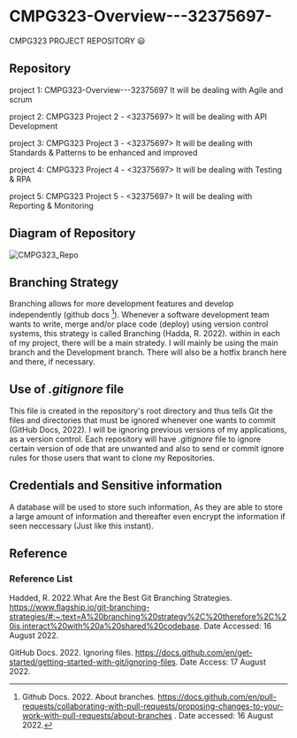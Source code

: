 # CMPG323-Overview---32375697-
CMPG323 PROJECT REPOSITORY :smiley:

## Repository 

project 1: CMPG323-Overview---32375697
It will be dealing with Agile and scrum
          
project 2: CMPG323 Project 2 - <32375697>
          It will be dealing with API Development
    
project 3: CMPG323 Project 3 - <32375697>
          It will be dealing with Standards & Patterns
          to be enhanced and improved
          
project 4: CMPG323 Project 4 - <32375697>
          It will be dealing with Testing & RPA
        
          
project 5: CMPG323 Project 5 - <32375697>
          It will be dealing with Reporting & Monitoring
       
## Diagram of Repository
![CMPG323_Repo](https://user-images.githubusercontent.com/73006104/185005446-e1762afa-e727-4ee1-af6a-446f8dbba186.png)

          
          
## Branching Strategy
Branching allows for more development features and develop independently (github docs [^1]).
Whenever a software development team wants to write, merge and/or place code (deploy) using version control systems, this strategy is called Branching (Hadda, R. 2022).
within in each of my project, there will be a main stratedy. I will mainly be using the main branch and the Development branch. There will also be a hotfix branch here and there, if necessary.




## Use of *.gitignore* file
This file is created in the repository's root directory and thus tells Git the files and directories that must be ignored whenever one wants to commit (GitHub Docs, 2022).
I will be ignoring previous versions of my applications, as a version control.
Each repository will have *.gitignore* file to ignore certain version of ode that are unwanted and also to send or commit ignore rules for those users that want to clone my Repositories.

## Credentials and Sensitive information
A database will be used to store such information, As they are able to store a large amount of information and thereafter even encrypt the information if seen neccessary (Just like this instant).


## Reference
### Reference List
[^1]: Github Docs. 2022. About branches. https://docs.github.com/en/pull-requests/collaborating-with-pull-requests/proposing-changes-to-your-work-with-pull-requests/about-branches . Date accessed: 16 August 2022.

Hadded, R. 2022.What Are the Best Git Branching Strategies. https://www.flagship.io/git-branching-strategies/#:~:text=A%20branching%20strategy%2C%20therefore%2C%20is,interact%20with%20a%20shared%20codebase. Date Accessed: 16 August 2022.

GitHub Docs. 2022. Ignoring files. https://docs.github.com/en/get-started/getting-started-with-git/ignoring-files. Date Access: 17 August 2022.



